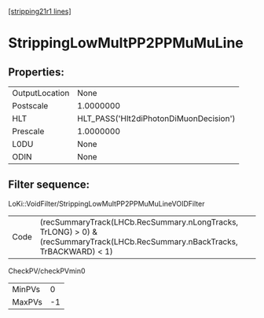 [[stripping21r1 lines]](./stripping21r1-index)

# StrippingLowMultPP2PPMuMuLine

## Properties:

|                |                                        |
|----------------|----------------------------------------|
| OutputLocation | None                                   |
| Postscale      | 1.0000000                              |
| HLT            | HLT_PASS('Hlt2diPhotonDiMuonDecision') |
| Prescale       | 1.0000000                              |
| L0DU           | None                                   |
| ODIN           | None                                   |

## Filter sequence:

LoKi::VoidFilter/StrippingLowMultPP2PPMuMuLineVOIDFilter

|      |                                                                                                                               |
|------|-------------------------------------------------------------------------------------------------------------------------------|
| Code | (recSummaryTrack(LHCb.RecSummary.nLongTracks, TrLONG) \> 0) & (recSummaryTrack(LHCb.RecSummary.nBackTracks, TrBACKWARD) \< 1) |

CheckPV/checkPVmin0

|        |     |
|--------|-----|
| MinPVs | 0   |
| MaxPVs | -1  |
